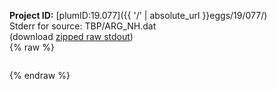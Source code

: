 **Project ID:** [plumID:19.077]({{ '/' | absolute_url }}eggs/19/077/)  
Stderr for source:  TBP/ARG_NH.dat   
(download [zipped raw stdout](ARG_NH.dat.plumed.stdout.txt.zip))  
{% raw %}
<pre>
</pre>
{% endraw %}
